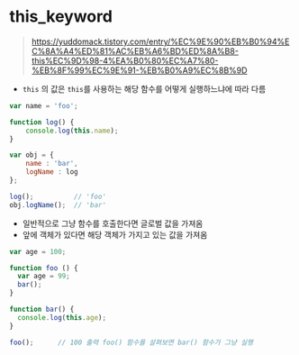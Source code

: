 # this_keyword

> https://yuddomack.tistory.com/entry/%EC%9E%90%EB%B0%94%EC%8A%A4%ED%81%AC%EB%A6%BD%ED%8A%B8-this%EC%9D%98-4%EA%B0%80%EC%A7%80-%EB%8F%99%EC%9E%91-%EB%B0%A9%EC%8B%9D

- `this` 의 값은 `this`를 사용하는 해당 함수를 어떻게 실행하느냐에 따라 다름

```javascript
var name = 'foo';

function log() {
    console.log(this.name);
}

var obj = {
    name : 'bar',
    logName : log
};

log();			// 'foo'
obj.logName();	// 'bar' 
```

- 일반적으로 그냥 함수를 호출한다면 글로벌 값을 가져옴
- 앞에 객체가 있다면 해당 객체가 가지고 있는 값을 가져옴

```javascript
var age = 100;

function foo () {
  var age = 99;
  bar();
}

function bar() {
  console.log(this.age);
}

foo();		// 100 출력 foo() 함수를 살펴보면 bar() 함수가 그냥 실행
```

